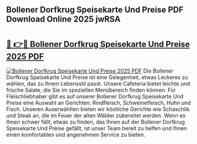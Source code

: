 ## Bollener Dorfkrug Speisekarte Und Preise PDF Download Online 2025 jwRSA

# <h2><a href="http://gca0irt.nevu.top/?p=Bollener+Dorfkrug+Speisekarte+Und+Preise">🔗 👉🔴 Bollener Dorfkrug Speisekarte Und Preise 2025 PDF</a></h2>

[![Bollener Dorfkrug Speisekarte Und Preise 2025 PDF](https://i.imgur.com/dBaPXMq.png)](http://gca0irt.nevu.top/?p=Bollener+Dorfkrug+Speisekarte+Und+Preise)
Die Bollener Dorfkrug Speisekarte Und Preise ist eine Gelegenheit, etwas Leckeres zu wählen, das zu Ihrem Lebensstil passt. Unsere Cafeteria bietet leichte und frische Salate, die Sie im speziellen Menübereich finden können. Für Fleischliebhaber gibt es auf unserer Bollener Dorfkrug Speisekarte Und Preise eine Auswahl an Gerichten: Rindfleisch, Schweinefleisch, Huhn und Fisch. Unseren Auserwählten bieten wir köstliche Gerichte wie Schaschlik und Steak an, die im Feuer der alten Wälder zubereitet werden. Wenn es Ihnen schwer fällt, etwas zu finden, das Ihnen auf der Bollener Dorfkrug Speisekarte Und Preise gefällt, ist unser Team bereit zu helfen und Ihnen einen komfortablen und angenehmen Service zu bieten.
